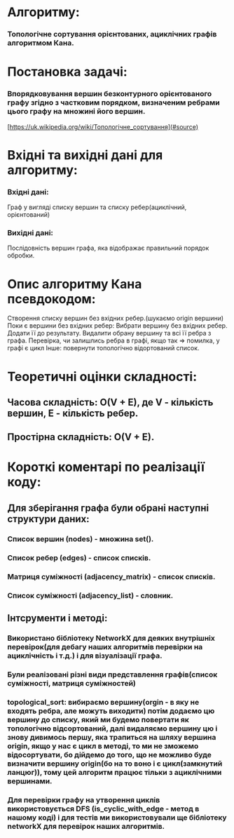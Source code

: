# Алгоритму: 
### Топологічне сортування орієнтованих, ациклічних графів алгоритмом Кана.

# Постановка задачі:
### Впорядковування вершин безконтурного орієнтованого графу згідно з частковим порядком, визначеним ребрами цього графу на множині його вершин. 
[https://uk.wikipedia.org/wiki/Топологічне_сортування](#source)

# Вхідні та вихідні дані для алгоритму:

### Вхідні дані: 
Граф у вигляді списку вершин та списку ребер(ациклічний, орієнтований)
### Вихідні дані: 
Послідовність вершин графа, яка відображає правильний порядок обробки.

# Опис алгоритму Кана псевдокодом:

Створення списку вершин без вхідних ребер.(шукаємо origin вершини)
  Поки є вершини без вхідних ребер:
    Вибрати вершину без вхідних ребер.
    Додати її до результату.
    Видалити обрану вершину та всі її ребра з графа.
Перевірка, чи залишлись ребра в графі, якщо так => помилка, у графі є цикл
Інше:
  повернути  топологічно відортований список.
  
# Теоретичні оцінки складності:

## Часова складність: O(V + E), де V - кількість вершин, E - кількість ребер.
## Простірна складність: O(V + E).

# Короткі коментарі по реалізації коду:

## Для зберігання графа були обрані наступні структури даних:
### Список вершин (nodes) - множина set().
### Список ребер (edges) - список списків.
### Матриця суміжності (adjacency_matrix) - список списків.
### Список суміжності (adjacency_list) - словник.
## Інтсрументи і методі:
### Використано бібліотеку NetworkX для деяких внутрішніх перевірок(для дебагу наших алгоритмів перевірки на ациклічність і т.д.) і для візуалізації графа.
### Були реалізовані різні види представлення графів(список суміжності, матриця суміжностей)
### topological_sort: вибираємо вершину(orgin - в яку не входять ребра, але можуть виходити) потім додаємо цю вершину до списку, який ми будемо повертати як топологічно відсортований, далі видаляємо вершину цю і знову дивимось першу, яка трапиться на шляху вершина origin, якщо у нас є цикл в методі, то ми не зможемо відосортувати, бо дійдемо до того, що не можливо буде визначити вершину origin(бо на то воно і є цикл(замкнутий ланцюг)), тому цей алгоритм працює тільки з ациклічними вершинами.
### Для перевірки графу на утворення циклів використовується DFS (is_cyclic_with_edge - метод в нашому коді) і для тестів ми використовували ще бібліотеку networkX для перевірок наших алгоритмів.
